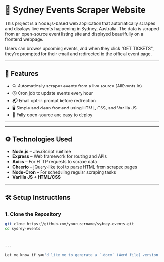 # 🎉 Sydney Events Scraper Website

This project is a Node.js-based web application that automatically scrapes and displays live events happening in Sydney, Australia. The data is scraped from an open-source event listing site and displayed beautifully on a frontend webpage.

Users can browse upcoming events, and when they click "GET TICKETS", they're prompted for their email and redirected to the official event page.

---

## 📌 Features

- 🔍 Automatically scrapes events from a live source (AllEvents.in)
- 🕒 Cron job to update events every hour
- 📬 Email opt-in prompt before redirection
- 🖥️ Simple and clean frontend using HTML, CSS, and Vanilla JS
- 🚀 Fully open-source and easy to deploy

---


---

## ⚙️ Technologies Used

- **Node.js** – JavaScript runtime
- **Express** – Web framework for routing and APIs
- **Axios** – For HTTP requests to scrape data
- **Cheerio** – jQuery-like tool to parse HTML from scraped pages
- **Node-Cron** – For scheduling regular scraping tasks
- **Vanilla JS + HTML/CSS** 

---

## 🛠️ Setup Instructions

### 1. Clone the Repository

```bash
git clone https://github.com/yourusername/sydney-events.git
cd sydney-events



---

Let me know if you'd like me to generate a `.docx` (Word file) version of this for your submission.
